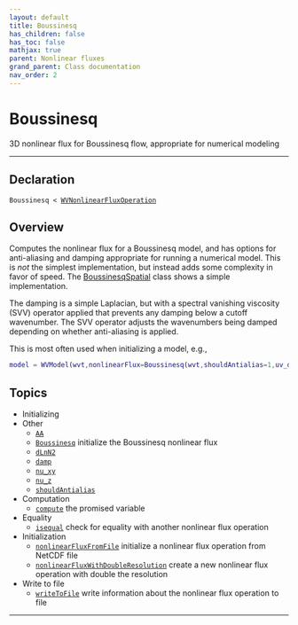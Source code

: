 ```yaml
---
layout: default
title: Boussinesq
has_children: false
has_toc: false
mathjax: true
parent: Nonlinear fluxes
grand_parent: Class documentation
nav_order: 2
---
```


#  Boussinesq

3D nonlinear flux for Boussinesq flow, appropriate for numerical modeling


---

## Declaration

<div class="language-matlab highlighter-rouge"><div class="highlight"><pre class="highlight"><code>Boussinesq < <a href="/classes/wvnonlinearfluxoperation/" title="WVNonlinearFluxOperation">WVNonlinearFluxOperation</a></code></pre></div></div>

## Overview
 
  Computes the nonlinear flux for a Boussinesq model, and has options
  for anti-aliasing and damping appropriate for running a numerical
  model. This is *not* the simplest implementation, but instead adds
  some complexity in favor of speed. The [BoussinesqSpatial](/classes/boussinesqspatial/) class
  shows a simple implementation.
 
  The damping is a simple Laplacian, but with a spectral vanishing
  viscosity (SVV) operator applied that prevents any damping below a
  cutoff wavenumber. The SVV operator adjusts the wavenumbers being
  damped depending on whether anti-aliasing is applied.
 
  This is most often used when initializing a model, e.g.,
 
  ```matlab
  model = WVModel(wvt,nonlinearFlux=Boussinesq(wvt,shouldAntialias=1,uv_damp=wvt.uMax));
  ```
 
    


## Topics
+ Initializing
+ Other
  + [`AA`](/classes/nonlinear-fluxes/boussinesq/aa.html) 
  + [`Boussinesq`](/classes/nonlinear-fluxes/boussinesq/boussinesq.html) initialize the Boussinesq nonlinear flux
  + [`dLnN2`](/classes/nonlinear-fluxes/boussinesq/dlnn2.html) 
  + [`damp`](/classes/nonlinear-fluxes/boussinesq/damp.html) 
  + [`nu_xy`](/classes/nonlinear-fluxes/boussinesq/nu_xy.html) 
  + [`nu_z`](/classes/nonlinear-fluxes/boussinesq/nu_z.html) 
  + [`shouldAntialias`](/classes/nonlinear-fluxes/boussinesq/shouldantialias.html) 
+ Computation
  + [`compute`](/classes/nonlinear-fluxes/boussinesq/compute.html) the promised variable
+ Equality
  + [`isequal`](/classes/nonlinear-fluxes/boussinesq/isequal.html) check for equality with another nonlinear flux operation
+ Initialization
  + [`nonlinearFluxFromFile`](/classes/nonlinear-fluxes/boussinesq/nonlinearfluxfromfile.html) initialize a nonlinear flux operation from NetCDF file
  + [`nonlinearFluxWithDoubleResolution`](/classes/nonlinear-fluxes/boussinesq/nonlinearfluxwithdoubleresolution.html) create a new nonlinear flux operation with double the resolution
+ Write to file
  + [`writeToFile`](/classes/nonlinear-fluxes/boussinesq/writetofile.html) write information about the nonlinear flux operation to file


---